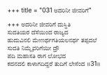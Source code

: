 +++
title = "031 ಅದರಿನೀ ಜೀವರಿಗೆ"

+++
ಅದರಿನೀ ಜೀವರಿಗೆ ದುಸ್ಥಿತಿ  
ಸುದತಿಯರ ದೆಸೆಯಿಂದ ರಾಜ್ಯದ  
ಹುದುವಿನಲಿ ಮೇಣರ್ಥಗತಿಯಲನರ್ಥ ತಪ್ಪದಲೆ   
ಸುದತಿ ನಿಮ್ಮೈವರಿಗೆಯೀ ದ್ರೌ  
ಪದಿ ಮಹಾಸತಿ ರಾಗ ಲೋಭದ  
ಕದನದಲಿ ಕಾಳಾಗದಿದ್ದರೆ ತುದಿಗೆ ಲೇಸೆಂದ      ॥31॥